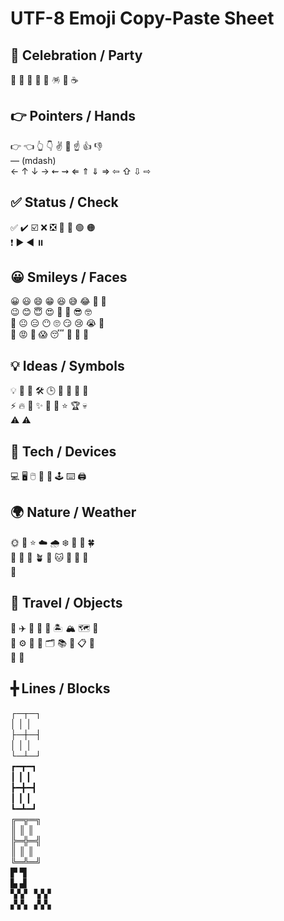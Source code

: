 # UTF-8 Emoji Copy-Paste Sheet

## 🎉 Celebration / Party
🎉  🎊  🥳  🎂  🎁  🪅  🍾  ☕

## 👉 Pointers / Hands
👉  👈  👆  👇  ✌️  🤟  ☝  👍  👎  
— (mdash)  
← ↑ ↓ →  ⇜ ⇝  ⇐ ⇑ ⇓ ⇒  ⇦ ⇧ ⇩ ⇨  

## ✅ Status / Check
✅  ✔️  ☑️  ❌  ❎  🚫  🔴  🟢  🟠  
❗  ▶  ◀  ⏸️

## 😀 Smileys / Faces
😀  😃  😄  😁  😆  😅  😂  🤣  🙂  
😉  😊  😇  😍  🥰  🤩  😎  🤓  
🤔  😐  😑  😶  🙄  😏  😢  😭  🥺  
😤  😡  🤯  😱  😴  🤤  🤗  🤭

## 💡 Ideas / Symbols
💡  🔑  🧠  🛠️  🕒  📅  📌  📎  📍  
⚡  🔥  🌟  ✨  🌈  💫  ⭐  🏆  💀  
⚠️  ⚠

## 📱 Tech / Devices
💻  🖥️  🖱️  📱  📲  🕹️  ⌨️  🖨️

## 🌍 Nature / Weather
🌞  🌙  ⭐  ☁️  🌧️  ❄️  🌸  🌻  🍀  
🌿  🌊  🌴  🪴  🐶  🐱  🦊  🦁  🐧  
🐙

## 🚀 Travel / Objects
🚀  ✈️  🚗  🚌  🚉  🏝️  🏔️  🗺️  🎯  
🏹  ⚙️  🔧  🔨  🗂️  📚  📝  📋  🧭  
🔔  📢

## ╋ Lines / Blocks
┌─┬─┐  
│ │ │  
├─┼─┤  
│ │ │  
└─┴─┘  
┏━┳━┓  
┃  ┃  ┃  
┣━╋━┫  
┃  ┃  ┃  
┗━┻━┛  
╔═╦═╗  
║ ║ ║  
╠═╬═╣  
║ ║ ║  
╚═╩═╝  
▛ ▜  
▙ ▟  
▚▚▘▝▞▞  
▞▞▖▗▚▚  
